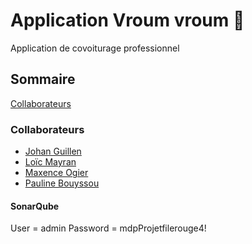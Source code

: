 # Application Vroum vroum 🚗
Application de covoiturage professionnel

## Sommaire
[Collaborateurs](#Collaborateurs)

### Collaborateurs
- [Johan Guillen](https://github.com/sioupe)
- [Loïc Mayran](https://github.com/MayranL)
- [Maxence Ogier](https://github.com/X3nc3)
- [Pauline Bouyssou](https://github.com/popobg)

#### SonarQube
User = admin
Password = mdpProjetfilerouge4!
